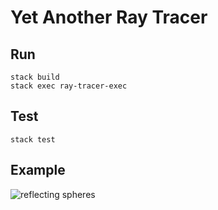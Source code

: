 # Yet Another Ray Tracer

## Run

```shell
stack build
stack exec ray-tracer-exec
```

## Test

```shell
stack test
```

## Example
![reflecting spheres](./pics/showcase/spheres.ppm)
